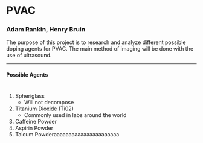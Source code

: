 # PVAC
### Adam Rankin, Henry Bruin
The purpose of this project is to research and analyze different possible doping agents for PVAC. The main method of imaging will be done with the use of ultrasound.

---

#### Possible Agents
#
1. Spheriglass
      - Will not decompose 
2. Titanium Dioxide (Ti02)
      - Commonly used in labs around the world
3. Caffeine Powder
4. Aspirin Powder
5. Talcum Powderaaaaaaaaaaaaaaaaaaaaaa
